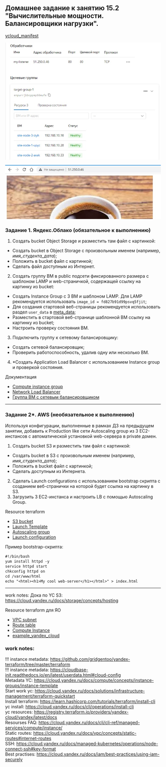 ## Домашнее задание к занятию 15.2 "Вычислительные мощности. Балансировщики нагрузки".

[ycloud_manifest](https://github.com/murzinvit/15.02_yc_computing_power/tree/main/yandex) </br>

![](https://github.com/murzinvit/screen_1/blob/b52b873fa30a356debb98d5ee49667773774322b/YC_load_balancer_ok.jpg) </br>

![](https://github.com/murzinvit/screen_1/blob/c38cdce7df303b7e7b6fbd334f7e49207d4f5db5/YC_result_load_balancer.jpg) </br>


### Задание 1. Яндекс.Облако (обязательное к выполнению)

1. Создать bucket Object Storage и разместить там файл с картинкой:
- Создать bucket в Object Storage с произвольным именем (например, _имя_студента_дата_);
- Положить в bucket файл с картинкой;
- Сделать файл доступным из Интернет.
2. Создать группу ВМ в public подсети фиксированного размера с шаблоном LAMP и web-страничкой, содержащей ссылку на картинку из bucket:
- Создать Instance Group с 3 ВМ и шаблоном LAMP. Для LAMP рекомендуется использовать `image_id = fd827b91d99psvq5fjit`;
- Для создания стартовой веб-страницы рекомендуется использовать раздел `user_data` в [meta_data](https://cloud.yandex.ru/docs/compute/concepts/vm-metadata);
- Разместить в стартовой веб-странице шаблонной ВМ ссылку на картинку из bucket;
- Настроить проверку состояния ВМ.
3. Подключить группу к сетевому балансировщику:
- Создать сетевой балансировщик;
- Проверить работоспособность, удалив одну или несколько ВМ.
4. *Создать Application Load Balancer с использованием Instance group и проверкой состояния.

Документация
- [Compute instance group](https://registry.terraform.io/providers/yandex-cloud/yandex/latest/docs/resources/compute_instance_group)
- [Network Load Balancer](https://registry.terraform.io/providers/yandex-cloud/yandex/latest/docs/resources/lb_network_load_balancer)
- [Группа ВМ с сетевым балансировщиком](https://cloud.yandex.ru/docs/compute/operations/instance-groups/create-with-balancer)
---
### Задание 2*. AWS (необязательное к выполнению)

Используя конфигурации, выполненные в рамках ДЗ на предыдущем занятии, добавить к Production like сети Autoscaling group из 3 EC2-инстансов с  автоматической установкой web-сервера в private домен.

1. Создать bucket S3 и разместить там файл с картинкой:
- Создать bucket в S3 с произвольным именем (например, _имя_студента_дата_);
- Положить в bucket файл с картинкой;
- Сделать доступным из Интернета.
2. Сделать Launch configurations с использованием bootstrap скрипта с созданием веб-странички на которой будет ссылка на картинку в S3. 
3. Загрузить 3 ЕС2-инстанса и настроить LB с помощью Autoscaling Group.

Resource terraform
- [S3 bucket](https://registry.terraform.io/providers/hashicorp/aws/latest/docs/resources/s3_bucket)
- [Launch Template](https://registry.terraform.io/providers/hashicorp/aws/latest/docs/resources/launch_template)
- [Autoscaling group](https://registry.terraform.io/providers/hashicorp/aws/latest/docs/resources/autoscaling_group)
- [Launch configuration](https://registry.terraform.io/providers/hashicorp/aws/latest/docs/resources/launch_configuration)

Пример bootstrap-скрипта:
```
#!/bin/bash
yum install httpd -y
service httpd start
chkconfig httpd on
cd /var/www/html
echo "<html><h1>My cool web-server</h1></html>" > index.html
```


---
work notes:
Дока по YC S3: https://cloud.yandex.ru/docs/storage/concepts/hosting </br>

Resource terraform для ЯО
- [VPC subnet](https://registry.terraform.io/providers/yandex-cloud/yandex/latest/docs/resources/vpc_subnet)
- [Route table](https://registry.terraform.io/providers/yandex-cloud/yandex/latest/docs/resources/vpc_route_table)
- [Compute Instance](https://registry.terraform.io/providers/yandex-cloud/yandex/latest/docs/resources/compute_instance)
- [example_yandex_cloud](https://github.com/RebrainMe/yandex-cloud-events/tree/master/terraform)


### work notes:
!!! instance metadata: https://github.com/gridgentoo/yandex-terraform/tree/master/terraform </br>
!!! instance metadata: https://cloudbase-init.readthedocs.io/en/latest/userdata.html#cloud-config </br>
Metadata YC: https://cloud.yandex.ru/docs/compute/concepts/instance-groups/instance-template </br>
Start work yc: https://cloud.yandex.ru/docs/solutions/infrastructure-management/terraform-quickstart </br>
Install terraform: https://learn.hashicorp.com/tutorials/terraform/install-cli </br>
yc install: https://cloud.yandex.ru/docs/cli/operations/install-cli </br>
yc resources: https://registry.terraform.io/providers/yandex-cloud/yandex/latest/docs </br>
Resourses FAQ: https://cloud.yandex.ru/docs/cli/cli-ref/managed-services/compute/instance/ </br>
Static routes: https://cloud.yandex.ru/docs/vpc/concepts/static-routes#internet-routes </br>
SSH:  https://cloud.yandex.ru/docs/managed-kubernetes/operations/node-connect-ssh#key-format </br>
Best practises: https://cloud.yandex.ru/docs/iam/best-practices/using-iam-securely </br>

